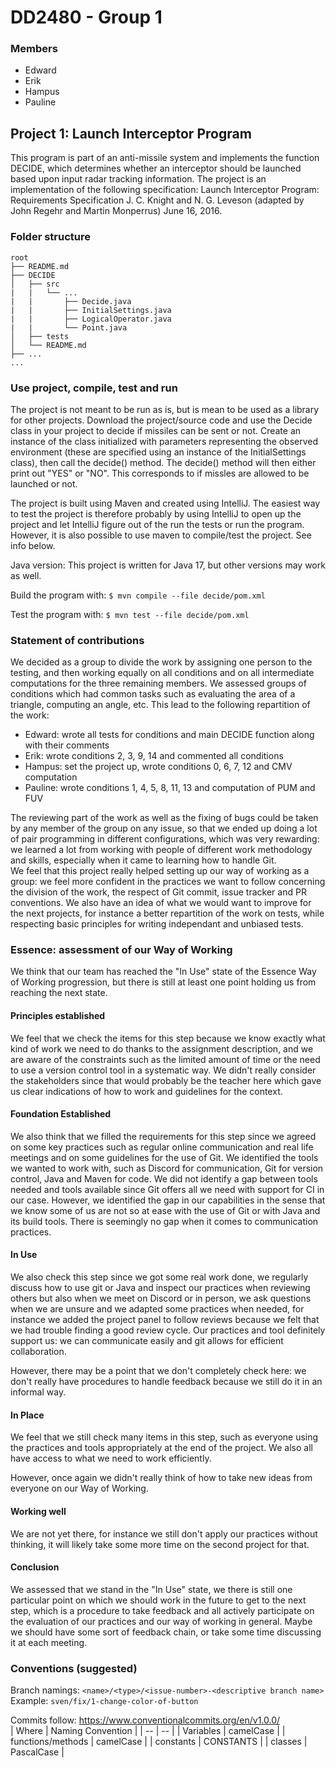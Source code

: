 # DD2480 - Group 1

### Members
* Edward
* Erik
* Hampus
* Pauline

## Project 1: Launch Interceptor Program

This program is part of an anti-missile system and implements the function DECIDE, which determines whether an interceptor should be
launched based upon input radar tracking information. The project is an implementation of the following specification: Launch Interceptor Program: Requirements
Specification
J. C. Knight and N. G. Leveson
(adapted by John Regehr and Martin Monperrus)
June 16, 2016.  

### Folder structure
```
root  
├── README.md  
├── DECIDE  
│   ├── src  
|   |   └── ...
|   |       ├── Decide.java
|   |       ├── InitialSettings.java
|   |       ├── LogicalOperator.java
|   |       └── Point.java
│   ├── tests  
│   └── README.md  
├── ...
...

```

### Use project, compile, test and run

The project is not meant to be run as is, but is mean to be used as a library for other projects. Download the project/source code and use the Decide class in your project to decide if missiles can be sent or not. Create an instance of the class initialized with parameters representing the observed environment (these are specified using an instance of the InitialSettings class), then call the decide() method. The decide() method will then either print out "YES" or "NO". This corresponds to if missles are allowed to be launched or not.  

The project is built using Maven and created using IntelliJ. The easiest way to test the project is therefore probably by using IntelliJ to open up the project and let IntelliJ figure out of the run the tests or run the program. However, it is also possible to use maven to compile/test the project. See info below.  

Java version:  This project is written for Java 17, but other versions may work as well.

Build the program with:
`$ mvn compile --file decide/pom.xml`

Test the program with:
`$ mvn test --file decide/pom.xml`


### Statement of contributions

We decided as a group to divide the work by assigning one person to the testing,
and then working equally on all conditions and on all intermediate computations for the three remaining members.
We assessed groups of conditions which had common tasks such as evaluating the area of a triangle, computing an angle, etc. 
This lead to the following repartition of the work:

* Edward: wrote all tests for conditions and main DECIDE function along with their comments
* Erik: wrote conditions 2, 3, 9, 14 and commented all conditions
* Hampus: set the project up, wrote conditions 0, 6, 7, 12 and CMV computation
* Pauline: wrote conditions 1, 4, 5, 8, 11, 13 and computation of PUM and FUV

The reviewing part of the work as well as the fixing of bugs could be taken by any member of the group on any issue, so that we ended up doing a lot of pair programming in different configurations, which was very rewarding: we learned a lot from working with people of different work methodology and skills, especially when it came to learning how to handle Git.  
We feel that this project really helped setting up our way of working as a group: we feel more confident in the practices we want to follow concerning the division of the work, the respect of Git commit, issue tracker and PR conventions. We also have an idea of what we would want to improve for the next projects, for instance a better repartition of the work on tests, while respecting basic principles for writing independant and unbiased tests. 

### Essence: assessment of our Way of Working

We think that our team has reached the "In Use" state of the Essence Way of Working progression, but there is still at least one point holding us from reaching the next state.

#### Principles established

We feel that we check the items for this step because we know exactly what kind of work we need to do thanks to the assignment description, 
and we are aware of the constraints such as the limited amount of time or the need to use a version control tool in a systematic way. We didn't really consider the stakeholders since that would probably be the teacher here which gave us clear indications of how to work and guidelines for the context.

#### Foundation Established

We also think that we filled the requirements for this step since we agreed on some key practices such as regular online communication and real life meetings and on some guidelines for the use of Git. We identified the tools we wanted to work with, such as Discord for communication, Git for version control, Java and Maven for code. We did not identify a gap between tools needed and tools available since Git offers all we need with support for CI in our case. 
However, we identified the gap in our capabilities in the sense that we know some of us are not so at ease with the use of Git or with Java and its build tools. There is seemingly no gap when it comes to communication practices.

#### In Use

We also check this step since we got some real work done, we regularly discuss how to use git or Java and inspect our practices when reviewing others but also when we meet on Discord or in person, we ask questions when we are unsure and we adapted some practices when needed, for instance we added the project panel to follow reviews because we felt that we had trouble finding a good review cycle. Our practices and tool definitely support us: we can communicate easily and git allows for efficient collaboration.

However, there may be a point that we don't completely check here: we don't really have procedures to handle feedback because we still do it in an informal way.

#### In Place

We feel that we still check many items in this step, such as everyone using the practices and tools appropriately at the end of the project. We also all have access to what we need to work efficiently.

However, once again we didn't really think of how to take new ideas from everyone on our Way of Working. 

#### Working well

We are not yet there, for instance we still don't apply our practices without thinking, it will likely take some more time on the second project for that.

#### Conclusion

We assessed that we stand in the "In Use" state, we there is still one particular point on which we should work in the future to get to the next step, which is a procedure to take feedback and all actively participate on the evaluation of our practices and our way of working in general. Maybe we should have some sort of feedback chain, or take some time discussing it at each meeting. 


### Conventions (suggested)
Branch namings: `<name>/<type>/<issue-number>-<descriptive branch name>`  
Example: `sven/fix/1-change-color-of-button`


Commits follow: https://www.conventionalcommits.org/en/v1.0.0/  
| Where | Naming Convention |
| -- | -- |
| Variables | camelCase |
| functions/methods | camelCase |
| constants | CONSTANTS |
| classes | PascalCase |




